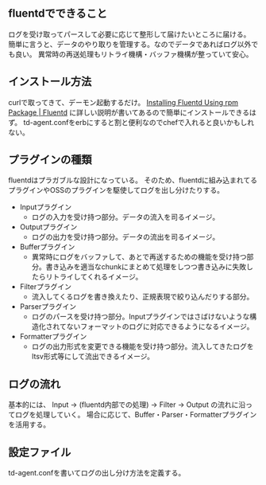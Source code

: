 ## fluentdでできること
ログを受け取ってパースして必要に応じて整形して届けたいところに届ける。
簡単に言うと、データのやり取りを管理する。なのでデータであればログ以外でも良い。
異常時の再送処理もリトライ機構・バッファ機構が整っていて安心。

## インストール方法
curlで取ってきて、デーモン起動するだけ。
[Installing Fluentd Using rpm Package | Fluentd](http://docs.fluentd.org/articles/install-by-rpm#step-1-install-from-rpm-repository) に詳しい説明が書いてあるので簡単にインストールできるはず。
td-agent.confをerbにすると割と便利なのでchefで入れると良いかもしれない。

## プラグインの種類
fluentdはプラガブルな設計になっている。
そのため、fluentdに組み込まれてるプラグインやOSSのプラグインを駆使してログを出し分けたりする。

* Inputプラグイン
  * ログの入力を受け持つ部分。データの流入を司るイメージ。
* Outputプラグイン
  * ログの出力を受け持つ部分。データの流出を司るイメージ。
* Bufferプラグイン
  * 異常時にログをバッファして、あとで再送するための機能を受け持つ部分。書き込みを適当なchunkにまとめて処理をしつつ書き込みに失敗したらリトライしてくれるイメージ。
* Filterプラグイン
  * 流入してくるログを書き換えたり、正規表現で絞り込んだりする部分。
* Parserプラグイン
  * ログのパースを受け持つ部分。Inputプラグインではさばけないような構造化されてないフォーマットのログに対応できるようになるイメージ。
* Formatterプラグイン
  * ログの出力形式を変更できる機能を受け持つ部分。流入してきたログをltsv形式等にして流出できるイメージ。

## ログの流れ
基本的には、
Input → (fluentd内部での処理) → Filter → Output
の流れに沿ってログを処理していく。
場合に応じて、Buffer・Parser・Formatterプラグインを活用する。

## 設定ファイル
td-agent.confを書いてログの出し分け方法を定義する。
